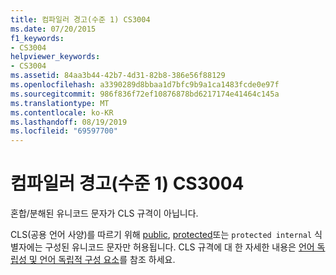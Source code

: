 ```yaml
---
title: 컴파일러 경고(수준 1) CS3004
ms.date: 07/20/2015
f1_keywords:
- CS3004
helpviewer_keywords:
- CS3004
ms.assetid: 84aa3b44-42b7-4d31-82b8-386e56f88129
ms.openlocfilehash: a3390289d8bbaa1d7bfc9b9a1ca1483fcde0e97f
ms.sourcegitcommit: 986f836f72ef10876878bd6217174e41464c145a
ms.translationtype: MT
ms.contentlocale: ko-KR
ms.lasthandoff: 08/19/2019
ms.locfileid: "69597700"
---
```

# <a name="compiler-warning-level-1-cs3004"></a>컴파일러 경고(수준 1) CS3004
혼합/분해된 유니코드 문자가 CLS 규격이 아닙니다.  
  
 CLS(공용 언어 사양)를 따르기 위해 [public](../language-reference/keywords/public.md), [protected](../language-reference/keywords/protected.md)또는 `protected internal` 식별자에는 구성된 유니코드 문자만 허용됩니다. CLS 규격에 대 한 자세한 내용은 [언어 독립성 및 언어 독립적 구성 요소](../../standard/language-independence.md)를 참조 하세요.
